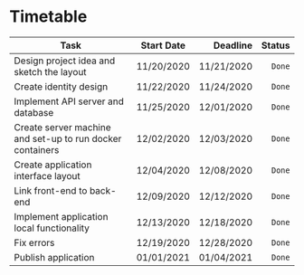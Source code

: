 # Timetable


| Task        | Start Date           | Deadline  | Status |
| ------------- |:-------------:| -----:| --------:|
| Design project idea and sketch the layout   | 11/20/2020 | 11/21/2020 | `Done` |
| Create identity design   | 11/22/2020 | 11/24/2020 | `Done` |
| Implement API server and database  | 11/25/2020 | 12/01/2020 | `Done` |
| Create server machine and set-up to run docker containers | 12/02/2020 | 12/03/2020 | `Done` |
| Create application interface layout | 12/04/2020 | 12/08/2020 | `Done` |
| Link front-end to back-end | 12/09/2020 | 12/12/2020 | `Done` |
| Implement application local functionality | 12/13/2020 | 12/18/2020 | `Done` |
| Fix errors | 12/19/2020 | 12/28/2020 | `Done` |
| Publish application | 01/01/2021 | 01/04/2021 | `Done` |
